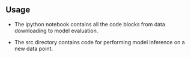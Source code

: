 Usage
-
- The ipython notebook contains all the code blocks from data downloading to model evaluation.

- The src directory contains code for performing model inference on a new data point.
